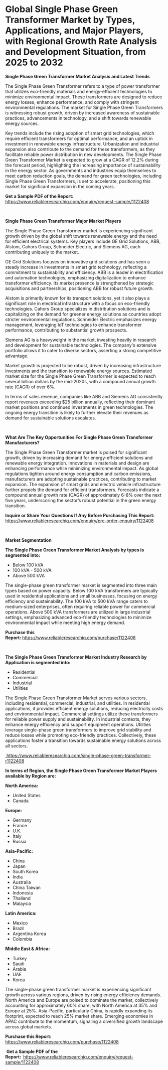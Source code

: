 <p><h1>Global Single Phase Green Transformer Market by Types, Applications, and Major Players, with Regional Growth Rate Analysis and Development Situation, from 2025 to 2032</h1></p><p><strong>Single Phase Green Transformer Market Analysis and Latest Trends</strong></p>
<p><p>The Single Phase Green Transformer refers to a type of power transformer that utilizes eco-friendly materials and energy-efficient technologies to minimize environmental impact. These transformers are designed to reduce energy losses, enhance performance, and comply with stringent environmental regulations. The market for Single Phase Green Transformers is witnessing robust growth, driven by increased awareness of sustainable practices, advancements in technology, and a shift towards renewable energy sources.</p><p>Key trends include the rising adoption of smart grid technologies, which require efficient transformers for optimal performance, and an uptick in investment in renewable energy infrastructure. Urbanization and industrial expansion also contribute to the demand for these transformers, as they facilitate reliable power distribution in new developments. The Single Phase Green Transformer Market is expected to grow at a CAGR of 12.2% during the forecast period, highlighting the increasing importance of sustainability in the energy sector. As governments and industries equip themselves to meet carbon reduction goals, the demand for green technologies, including Single Phase Green Transformers, is set to accelerate, positioning this market for significant expansion in the coming years.</p></p>
<p><strong>Get a Sample PDF of the Report:&nbsp;</strong> <a href="https://www.reliableresearchiq.com/enquiry/request-sample/1122408?utm_campaign=3080&utm_medium=2&utm_source=Github&utm_content=ia&utm_term=12042025&utm_id=single-phase-green-transformer">https://www.reliableresearchiq.com/enquiry/request-sample/1122408</a></p>
<p>&nbsp;</p>
<p><strong>Single Phase Green Transformer Major Market Players</strong></p>
<p><p>The Single Phase Green Transformer market is experiencing significant growth driven by the global shift towards renewable energy and the need for efficient electrical systems. Key players include GE Grid Solutions, ABB, Alstom, Cahors Group, Schneider Electric, and Siemens AG, each contributing uniquely to the market.</p><p>GE Grid Solutions focuses on innovative grid solutions and has seen a steady increase in investments in smart grid technology, reflecting a commitment to sustainability and efficiency. ABB is a leader in electrification and automation technologies, emphasizing digitalization to enhance transformer efficiency. Its market presence is strengthened by strategic acquisitions and partnerships, positioning ABB for robust future growth.</p><p>Alstom is primarily known for its transport solutions, yet it also plays a significant role in electrical infrastructure with a focus on eco-friendly technologies. Cahors Group specializes in distribution solutions and is capitalizing on the demand for greener energy solutions as countries adopt stricter environmental regulations. Schneider Electric emphasizes energy management, leveraging IoT technologies to enhance transformer performance, contributing to substantial growth prospects.</p><p>Siemens AG is a heavyweight in the market, investing heavily in research and development for sustainable technologies. The company's extensive portfolio allows it to cater to diverse sectors, asserting a strong competitive advantage.</p><p>Market growth is projected to be robust, driven by increasing infrastructure investments and the transition to renewable energy sources. Estimated market size for the Single Phase Green Transformer is expected to reach several billion dollars by the mid-2020s, with a compound annual growth rate (CAGR) of over 6%.</p><p>In terms of sales revenue, companies like ABB and Siemens AG consistently report revenues exceeding $25 billion annually, reflecting their dominant market positions and continued investments in green technologies. The ongoing energy transition is likely to further elevate their revenues as demand for sustainable solutions escalates.</p></p>
<p>&nbsp;</p>
<p><strong>What Are The Key Opportunities For Single Phase Green Transformer Manufacturers?</strong></p>
<p><p>The Single Phase Green Transformer market is poised for significant growth, driven by increasing demand for energy-efficient solutions and renewable energy integration. Innovations in materials and design are enhancing performance while minimizing environmental impact. As global regulations tighten around energy consumption and carbon emissions, manufacturers are adopting sustainable practices, contributing to market expansion. The expansion of smart grids and electric vehicle infrastructure further propels the demand for efficient transformers. Forecasts indicate a compound annual growth rate (CAGR) of approximately 6-8% over the next five years, underscoring the sector’s robust potential in the green energy transition.</p></p>
<p><strong>Inquire or Share Your Questions If Any Before Purchasing This Report:</strong> <a href="https://www.reliableresearchiq.com/enquiry/pre-order-enquiry/1122408?utm_campaign=3080&utm_medium=2&utm_source=Github&utm_content=ia&utm_term=12042025&utm_id=single-phase-green-transformer">https://www.reliableresearchiq.com/enquiry/pre-order-enquiry/1122408</a></p>
<p>&nbsp;</p>
<p><strong>Market Segmentation</strong></p>
<p><strong>The Single Phase Green Transformer Market Analysis by types is segmented into:</strong></p>
<p><ul><li>Below 100 kVA</li><li>100 kVA - 500 kVA</li><li>Above 500 kVA</li></ul></p>
<p><p>The single-phase green transformer market is segmented into three main types based on power capacity. Below 100 kVA transformers are typically used in residential applications and small businesses, focusing on energy efficiency and sustainability. The 100 kVA to 500 kVA range caters to medium-sized enterprises, often requiring reliable power for commercial operations. Above 500 kVA transformers are utilized in large industrial settings, emphasizing advanced eco-friendly technologies to minimize environmental impact while meeting high energy demand.</p></p>
<p><strong>Purchase this Report:&nbsp;</strong><a href="https://www.reliableresearchiq.com/purchase/1122408?utm_campaign=3080&utm_medium=2&utm_source=Github&utm_content=ia&utm_term=12042025&utm_id=single-phase-green-transformer">https://www.reliableresearchiq.com/purchase/1122408</a></p>
<p>&nbsp;</p>
<p><strong>The Single Phase Green Transformer Market Industry Research by Application is segmented into:</strong></p>
<p><ul><li>Residential</li><li>Commercial</li><li>Industrial</li><li>Utilities</li></ul></p>
<p><p>The Single Phase Green Transformer Market serves various sectors, including residential, commercial, industrial, and utilities. In residential applications, it provides efficient energy solutions, reducing electricity costs and environmental impact. Commercial settings utilize these transformers for reliable power supply and sustainability. In industrial contexts, they enhance energy efficiency and support equipment operations. Utilities leverage single-phase green transformers to improve grid stability and reduce losses while promoting eco-friendly practices. Collectively, these applications foster a transition towards sustainable energy solutions across all sectors.</p></p>
<p><a href="https://www.reliableresearchiq.com/single-phase-green-transformer-r1122408?utm_campaign=3080&utm_medium=2&utm_source=Github&utm_content=ia&utm_term=12042025&utm_id=single-phase-green-transformer">&nbsp;https://www.reliableresearchiq.com/single-phase-green-transformer-r1122408</a></p>
<p><strong>In terms of Region, the Single Phase Green Transformer Market Players available by Region are:</strong></p>
<p>
    <p> <strong> North America: </strong>
        <ul>
            <li>United States</li>
            <li>Canada</li>
        </ul>
        </p> 
    <p> <strong> Europe: </strong>
        <ul>
            <li>Germany</li>
            <li>France</li>
            <li>U.K.</li>
            <li>Italy</li>
            <li>Russia</li>
        </ul>
        </p> 
    <p> <strong> Asia-Pacific: </strong>
        <ul>
            <li>China</li>
            <li>Japan</li>
            <li>South Korea</li>
            <li>India</li>
            <li>Australia</li>
            <li>China Taiwan</li>
            <li>Indonesia</li>
            <li>Thailand</li>
            <li>Malaysia</li>
        </ul>
        </p> 
    <p> <strong> Latin America: </strong>
        <ul>
            <li>Mexico</li>
            <li>Brazil</li>
            <li>Argentina Korea</li>
            <li>Colombia</li>
        </ul>
        </p> 
    <p> <strong> Middle East & Africa: </strong>
        <ul>
            <li>Turkey</li>
            <li>Saudi</li>
            <li>Arabia</li>
            <li>UAE</li>
            <li>Korea</li>
        </ul>
    </p>
    </p>
<p><p>The single-phase green transformer market is experiencing significant growth across various regions, driven by rising energy efficiency demands. North America and Europe are poised to dominate the market, collectively accounting for approximately 60% share, with North America at 35% and Europe at 25%. Asia-Pacific, particularly China, is rapidly expanding its footprint, expected to reach 25% market share. Emerging economies in APAC contribute to the momentum, signaling a diversified growth landscape across global markets.</p></p>
<p><strong>Purchase this Report: </strong><a href="https://www.reliableresearchiq.com/purchase/1122408?utm_campaign=3080&utm_medium=2&utm_source=Github&utm_content=ia&utm_term=12042025&utm_id=single-phase-green-transformer">https://www.reliableresearchiq.com/purchase/1122408</a></p>
<p>&nbsp;<strong>Get a Sample PDF of the Report:&nbsp;&nbsp;</strong><a href="https://www.reliableresearchiq.com/enquiry/request-sample/1122408?utm_campaign=3080&utm_medium=2&utm_source=Github&utm_content=ia&utm_term=12042025&utm_id=single-phase-green-transformer">https://www.reliableresearchiq.com/enquiry/request-sample/1122408</a></p>
<p><strong></strong></p>
<p><p></p><p></p><p></p></p>